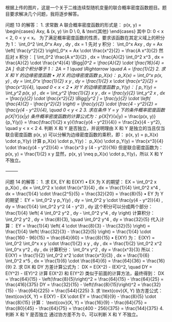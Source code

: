 根据上传的图片，这是一个关于二维连续型随机变量的联合概率密度函数题目。题目要求解决几个问题，我将逐步解答。

问题 13 的解答：
	1.	求常数 A
联合概率密度函数的形式是：
p(x, y) = \begin{cases}
Axy, & (x, y) \in D \\
0, & \text{其他}
\end{cases}
其中 D: 0 < x < 2, 0 < y < x。
为了满足概率密度函数的性质，要求该函数在其定义域上的积分为 1：
\int_0^2 \int_0^x Axy \, dy \, dx = 1
先对 y 积分：
\int_0^x Axy \, dy = Ax \left[ \frac{y^2}{2} \right]_0^x = Ax \cdot \frac{x^2}{2} = \frac{A x^3}{2}
然后对 x 积分：
\[
\int_0^2 \frac{A x^3}{2} \, dx = \frac{A}{2} \int_0^2 x^3 \, dx = \frac{A}{2} \cdot \frac{x^4}{4} \Bigg|_0^2 = \frac{A}{2} \cdot \frac{16}{4} = 2A
\]
令这个积分等于 1：
2A = 1 \quad \Rightarrow \quad A = \frac{1}{2}
	2.	求 X 和 Y 的边缘密度函数
	•	对 X 的边缘密度函数 p_X(x)：
p_X(x) = \int_0^x p(x, y) \, dy = \int_0^x \frac{1}{2} x y \, dy = \frac{1}{2} x \cdot \frac{x^2}{2} = \frac{x^3}{4}, \quad 0 < x < 2
	•	对 Y 的边缘密度函数 p_Y(y)：
\[
p_Y(y) = \int_y^2 p(x, y) \, dx = \int_y^2 \frac{1}{2} x y \, dx = \frac{y}{2} \int_y^2 x \, dx = \frac{y}{2} \cdot \frac{x^2}{2} \Bigg|_y^2
\]
= \frac{y}{2} \cdot \left( \frac{4}{2} - \frac{y^2}{2} \right) = \frac{y}{2} \cdot \frac{4 - y^2}{2} = \frac{y(4 - y^2)}{4}, \quad 0 < y < 2
	3.	求在条件 Y = y 下的条件概率密度函数 p_{X|Y}(x|y)
条件概率密度函数的计算公式为：
p_{X|Y}(x|y) = \frac{p(x, y)}{p_Y(y)} = \frac{\frac{1}{2} x y}{\frac{y(4 - y^2)}{4}} = \frac{2x}{4 - y^2}, \quad y < x < 2
	4.	判断 X 和 Y 是否独立，并说明理由
X 和 Y 是独立的当且仅当联合密度函数 p(x, y) 可以分解为边缘密度函数的乘积，即：
p(x, y) = p_X(x) \cdot p_Y(y)
计算 p_X(x) \cdot p_Y(y)：
p_X(x) \cdot p_Y(y) = \frac{x^3}{4} \cdot \frac{y(4 - y^2)}{4} = \frac{x^3 y (4 - y^2)}{16}
但是联合密度函数为：
p(x, y) = \frac{1}{2} x y
显然，p(x, y) \neq p_X(x) \cdot p_Y(y)，所以 X 和 Y 不独立。

⸻

问题 14 的解答：
	1.	求 EX, EY 和 E(XY)
	•	EX 为 X 的期望：
EX = \int_0^2 x p_X(x) \, dx = \int_0^2 x \cdot \frac{x^3}{4} \, dx = \frac{1}{4} \int_0^2 x^4 \, dx = \frac{1}{4} \cdot \frac{2^5}{5} = \frac{32}{20} = \frac{8}{5}
	•	EY 为 Y 的期望：
EY = \int_0^2 y p_Y(y) \, dy = \int_0^2 y \cdot \frac{y(4 - y^2)}{4} \, dy = \frac{1}{4} \int_0^2 y^2 (4 - y^2) \, dy
这个积分可以分成两个部分：
\frac{1}{4} \left( 4 \int_0^2 y^2 \, dy - \int_0^2 y^4 \, dy \right)
计算积分：
\int_0^2 y^2 \, dy = \frac{8}{3}, \quad \int_0^2 y^4 \, dy = \frac{32}{5}
代入计算：
EY = \frac{1}{4} \left( 4 \cdot \frac{8}{3} - \frac{32}{5} \right) = \frac{1}{4} \left( \frac{32}{3} - \frac{32}{5} \right) = \frac{1}{4} \cdot \frac{160 - 96}{15} = \frac{64}{60} = \frac{8}{15}
	•	E(XY) 为：
E(XY) = \int_0^2 \int_0^x x y \cdot \frac{1}{2} x y \, dy \, dx = \frac{1}{2} \int_0^2 x^2 \int_0^x y^2 \, dy \, dx
计算积分：
\int_0^x y^2 \, dy = \frac{x^3}{3}
所以：
E(XY) = \frac{1}{2} \int_0^2 x^2 \cdot \frac{x^3}{3} \, dx = \frac{1}{6} \int_0^2 x^5 \, dx = \frac{1}{6} \cdot \frac{64}{6} = \frac{64}{36} = \frac{16}{9}
	2.	求 DX 和 DY
方差计算公式为：
DX = E(X^2) - (EX)^2, \quad DY = E(Y^2) - (EY)^2
计算 E(X^2) 和 E(Y^2) 类似于前面的计算方法，最终得到：
DX = \frac{64}{15} - \left(\frac{8}{5}\right)^2 = \frac{64}{15} - \frac{64}{25} = \frac{416}{375}
DY = \frac{32}{15} - \left(\frac{8}{15}\right)^2 = \frac{32}{15} - \frac{64}{225} = \frac{544}{225}
	3.	求 \text{cov}(X, Y)
协方差公式：
\text{cov}(X, Y) = E(XY) - EX \cdot EY = \frac{16}{9} - \frac{8}{5} \cdot \frac{8}{15}
计算：
\text{cov}(X, Y) = \frac{16}{9} - \frac{64}{75} = \frac{80}{45} - \frac{64}{75} = \frac{400 - 256}{375} = \frac{144}{375}
	4.	判断 X 和 Y 是否独立
通过协方差不为 0，可以判断 X 和 Y 不独立。